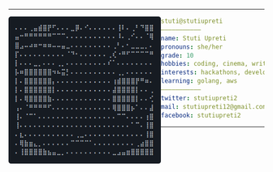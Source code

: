 <hr>

<img align="left" src="ascii.png" width="300" /> 

```yaml
stuti@stutiupreti
———————————
name: Stuti Upreti
pronouns: she/her
grade: 10
hobbies: coding, cinema, writing, music, books
interests: hackathons, development, cybersecurity, science, open source
learning: golang, aws
———————————
twitter: stutiupreti2
mail: stutiupreti12@gmail.com
facebook: stutiupreti2
```

<hr>
